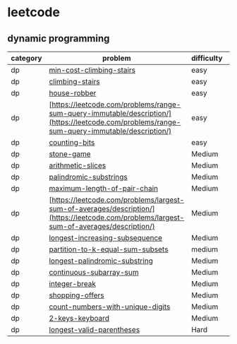 # leetcode 

## dynamic programming
| category  | problem | difficulty | like | 
| ------------- | ------------- | ------------- | ---------|
|dp|[min-cost-climbing-stairs](https://leetcode.com/problems/min-cost-climbing-stairs/description/)|easy|  
|dp|[climbing-stairs](https://leetcode.com/problems/climbing-stairs/description/)|easy|
|dp|[house-robber](https://leetcode.com/problems/house-robber/description/)|easy|
|dp|[https://leetcode.com/problems/range-sum-query-immutable/description/](https://leetcode.com/problems/range-sum-query-immutable/description/)|easy|
|dp|[counting-bits](https://leetcode.com/problems/counting-bits/description/)|easy|
|dp|[stone-game](https://leetcode.com/problems/stone-game/description/)|Medium|like|
|dp|[arithmetic-slices](https://leetcode.com/problems/arithmetic-slices/description/)|Medium|like
|dp|[palindromic-substrings](https://leetcode.com/problems/palindromic-substrings/description/)|Medium|like
|dp|[maximum-length-of-pair-chain](https://leetcode.com/problems/maximum-length-of-pair-chain/description/)|Medium|
|dp|[https://leetcode.com/problems/largest-sum-of-averages/description/](https://leetcode.com/problems/largest-sum-of-averages/description/)|Medium|
|dp|[longest-increasing-subsequence](https://leetcode.com/problems/longest-increasing-subsequence/description/)|Medium|
|dp|[partition-to-k-equal-sum-subsets](https://leetcode.com/problems/partition-to-k-equal-sum-subsets/description/)|medium|
|dp|[longest-palindromic-substring](https://leetcode.com/problems/longest-palindromic-substring/description/)|Medium|
|dp|[continuous-subarray-sum](https://leetcode.com/problems/continuous-subarray-sum/description/)|Medium|
|dp|[integer-break](https://leetcode.com/problems/integer-break/description/)|Medium|
|dp|[shopping-offers](https://leetcode.com/problems/shopping-offers/description/)|Medium|
|dp|[count-numbers-with-unique-digits](https://leetcode.com/problems/count-numbers-with-unique-digits/description/)|Medium|
|dp|[2-keys-keyboard](https://leetcode.com/problems/2-keys-keyboard/description/)|Medium|
|dp|[longest-valid-parentheses](https://leetcode.com/problems/longest-valid-parentheses/description/)|Hard|